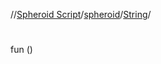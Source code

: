 //[Spheroid Script](../../index.md)/[spheroid](../index.md)/[String](index.md)/[<init>](-init-.md)



# <init>  
 
fun [<init>](-init-.md)()  



